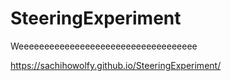 # SteeringExperiment
 Weeeeeeeeeeeeeeeeeeeeeeeeeeeeeeeeeee

https://sachihowolfy.github.io/SteeringExperiment/
